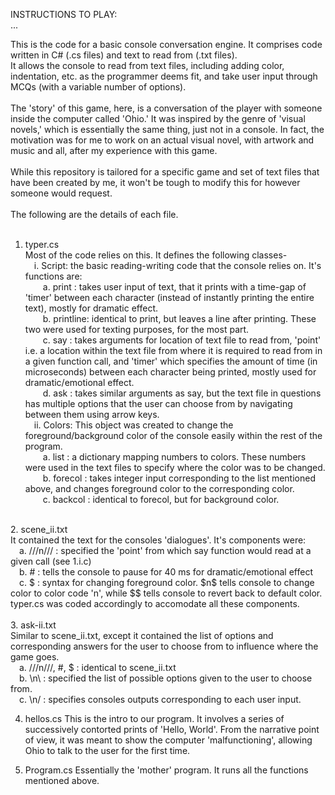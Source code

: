 INSTRUCTIONS TO PLAY:<br>
...<br>

This is the code for a basic console conversation engine. It comprises code written in C# (.cs files) and text to read from (.txt files).<br>
It allows the console to read from text files, including adding color, indentation, etc. as the programmer deems fit, and take user input through MCQs (with a variable number of options).<br><br>
The 'story' of this game, here, is a conversation of the player with someone inside the computer called 'Ohio.' It was inspired by the genre of 'visual novels,' which is essentially the same thing, just not in a console. In fact, the motivation was for me to work on an actual visual novel, with artwork and music and all, after my experience with this game.<br><br>
While this repository is tailored for a specific game and set of text files that have been created by me, it won't be tough to modify this for however someone would request.<br>
<br>
The following are the details of each file.<br>
<br>
1. typer.cs<br>
Most of the code relies on this. It defines the following classes-<br>
&emsp;i. Script: the basic reading-writing code that the console relies on. It's functions are:<br>
&emsp;&emsp;a. print : takes user input of text, that it prints with a time-gap of 'timer' between each character (instead of instantly printing the entire text), mostly for dramatic effect.<br>
&emsp;&emsp;b. printline: identical to print, but leaves a line after printing. These two were used for texting purposes, for the most part.<br>
&emsp;&emsp;c. say : takes arguments for location of text file to read from, 'point' i.e. a location within the text file from where it is required to read from in a given function call, and 'timer' which specifies the amount of time (in microseconds) between each character being printed, mostly used for dramatic/emotional effect.<br>
&emsp;&emsp;d. ask : takes similar arguments as say, but the text file in questions has multiple options that the user can choose from by navigating between them using arrow keys.<br>
&emsp;ii. Colors: This object was created to change the foreground/background color of the console easily within the rest of the program.<br>
&emsp;&emsp;a. list : a dictionary mapping numbers to colors. These numbers were used in the text files to specify where the color was to be changed.<br>
&emsp;&emsp;b. forecol : takes integer input corresponding to the list mentioned above, and changes foreground color to the corresponding color.<br>
&emsp;&emsp;c. backcol : identical to forecol, but for background color.<br>
<br>
2. scene_ii.txt<br>
It contained the text for the consoles 'dialogues'. It's components were:<br>
&emsp;a. ///n/// : specified the 'point' from which say function would read at a given call (see 1.i.c)<br>
&emsp;b. # : tells the console to pause for 40 ms for dramatic/emotional effect<br>
&emsp;c. $ : syntax for changing foreground color. $n$ tells console to change color to color code 'n', while $$ tells console to revert back to default color.<br>
typer.cs was coded accordingly to accomodate all these components.<br>
<br>
3. ask-ii.txt<br>
Similar to scene_ii.txt, except it contained the list of options and corresponding answers for the user to choose from to influence where the game goes.<br>
&emsp;a. ///n///, #, $ : identical to scene_ii.txt<br>
&emsp;b. \n\ : specified the list of possible options given to the user to choose from.<br>
&emsp;c. \n/ : specifies consoles outputs corresponding to each user input.

4. hellos.cs
This is the intro to our program. It involves a series of successively contorted prints of 'Hello, World'. From the narrative point of view, it was meant to show the computer 'malfunctioning', allowing Ohio to talk to the user for the first time.

5. Program.cs
Essentially the 'mother' program. It runs all the functions mentioned above.
